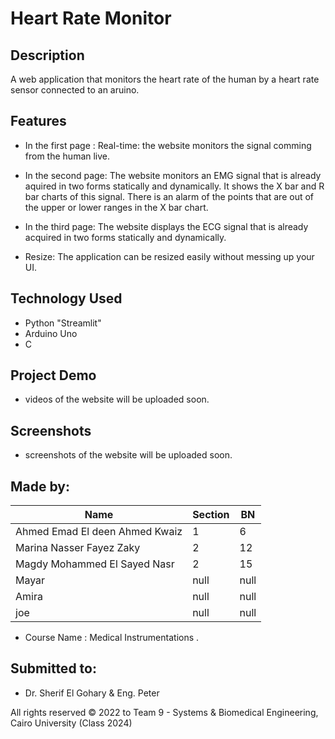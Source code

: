 # Heart Rate Monitor

## Description

A web application that monitors the heart rate of the human by a heart rate sensor connected to an aruino.

## Features

- In the first page :
    Real-time: the website monitors the signal comming from the human live.

- In the second page:
    The website monitors an EMG signal that is already aquired in two forms statically and dynamically.
    It shows the X bar and R bar charts of this signal.
    There is an alarm of the points that are out of the upper or lower ranges in the X bar chart.

- In the third page:
    The website displays the ECG signal that is already acquired in two forms statically and dynamically.

- Resize: The application can be resized easily without messing up your UI.

## Technology Used

- Python "Streamlit"
- Arduino Uno
- C

## Project Demo

- videos of the website will be uploaded soon.

## Screenshots

- screenshots of the website will be uploaded soon.

## Made by:

| Name                           | Section | BN   |
| ------------------------------ | ------- | ---- |
| Ahmed Emad El deen Ahmed Kwaiz | 1       | 6    |
| Marina Nasser Fayez Zaky       | 2       | 12 |
| Magdy Mohammed El Sayed Nasr   | 2       | 15   |
| Mayar                          | null    | null |
| Amira                          | null    | null |
| joe                            | null    | null |

- Course Name : Medical Instrumentations .

## Submitted to:

- Dr. Sherif El Gohary & Eng. Peter

All rights reserved © 2022 to Team 9 - Systems & Biomedical Engineering, Cairo University (Class 2024)
